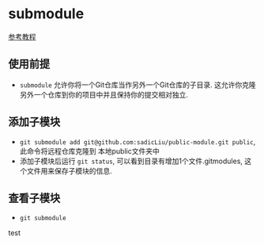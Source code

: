 # submodule
[参考教程](https://www.jianshu.com/p/9000cd49822c)

## 使用前提

- `submodule` 允许你将一个Git仓库当作另外一个Git仓库的子目录. 
这允许你克隆另外一个仓库到你的项目中并且保持你的提交相对独立.

## 添加子模块

- `git submodule add git@github.com:sadicLiu/public-module.git public`, 此命令将远程仓库克隆到
本地public文件夹中
- 添加子模块后运行 `git status`, 可以看到目录有增加1个文件.gitmodules, 这个文件用来保存子模块的信息.

## 查看子模块

- `git submodule`


test
